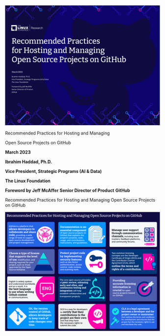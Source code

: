 ![Front Cover](./images/front-cover.png)

Recommended Practices for Hosting and Managing

Open Source Projects on GitHub

**March 2023**

**Ibrahim Haddad, Ph.D.**

**Vice President, Strategic Programs (AI & Data)**

**The Linux Foundation**

**Foreword by Jeff McAffer**
**Senior Director of Product**
**GitHub**

 Recommended Practices for Hosting and Managing Open Source Projects on
 GitHub

![Info Graphic](./images/Infographic.png)
